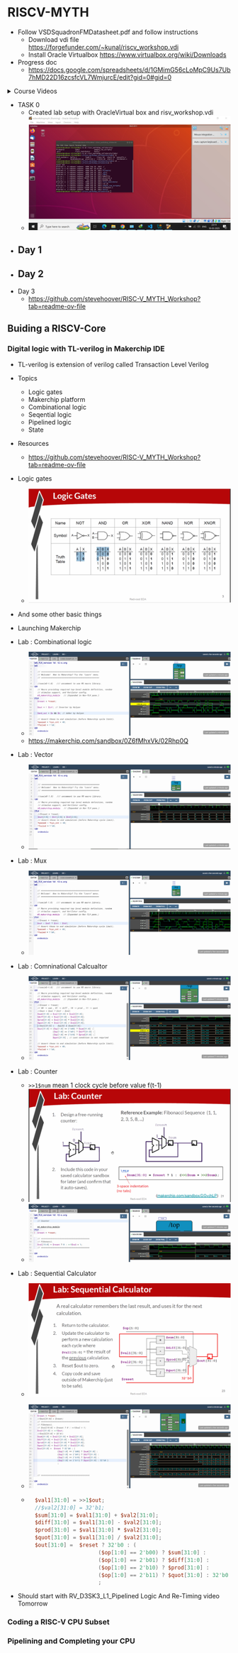 # RISCV-MYTH


- Follow VSDSquadronFMDatasheet.pdf and follow instructions
    - Download vdi file https://forgefunder.com/~kunal/riscv_workshop.vdi
    - Install Oracle Virtualbox https://www.virtualbox.org/wiki/Downloads
- Progress doc 
    - https://docs.google.com/spreadsheets/d/1GMimG56cLoMpC9Us7Ub7hMD22D16zcsfcVL7WmjurcE/edit?gid=0#gid=0

<details close>
<summary>Course Videos</summary>
    <br>
    <span>https://github.com/pkalyankumar1010/RISCV-MYTH-Course-Videos</span>
</details>

- TASK 0 
    - Created lab setup with OracleVirtual box and risv_workshop.vdi
    - ![setup](./images/myth_worskop_setup.jpg)
- Day 1
    - 
- Day 2
    - 
- Day 3
    - https://github.com/stevehoover/RISC-V_MYTH_Workshop?tab=readme-ov-file

## Buiding a RISCV-Core

### Digital logic with TL-verilog in Makerchip IDE
- TL-verilog is extension of verilog called Transaction Level Verilog
- Topics
    - Logic gates
    - Makerchip platform
    - Combinational logic
    - Seqential logic
    - Pipelined logic
    - State
- Resources
    - https://github.com/stevehoover/RISC-V_MYTH_Workshop?tab=readme-ov-file

- Logic gates
    - ![alt text](./images/myth_worskop_logic_gates.jpg)
- And some other basic things
- Launching Makerchip 
- Lab : Combinational logic
    - ![alt text](./images/combinational_logic.png)
    - https://makerchip.com/sandbox/0Z6fMhxVk/02Rhp0Q
- Lab : Vector
    - ![alt text](./images/vectors.png)
- Lab : Mux
    - ![alt text](./images/mux.png)
- Lab : Comninational Calcualtor
    - ![alt text](./images/combinational_calculator.png)
- Lab : Counter
    - `>>1$num` mean 1 clock cycle before value f(t-1)
    - ![alt text](./images/counter_problem.png)
    - ![alt text](./images/counter.png)
- Lab : Sequential Calculator
    - ![alt text](./images/seq_calc_prob.png)
    - ![alt text](./images/seq_calc.png)

    - ```v
        $val1[31:0] = >>1$out;
        //$val2[31:0] = 32'b1;
        $sum[31:0] = $val1[31:0] + $val2[31:0];
        $diff[31:0] = $val1[31:0] - $val2[31:0];
        $prod[31:0] = $val1[31:0] * $val2[31:0];
        $quot[31:0] = $val1[31:0] / $val2[31:0];
        $out[31:0] =  $reset ? 32'b0 : (
                            ($op[1:0] == 2'b00) ? $sum[31:0] :
                            ($op[1:0] == 2'b01) ? $diff[31:0] :
                            ($op[1:0] == 2'b10) ? $prod[31:0] :
                            ($op[1:0] == 2'b11) ? $quot[31:0] : 32'b0 )
                            ;
        ```
- Should start with RV_D3SK3_L1_Pipelined Logic And Re-Timing video Tomorrow
### Coding a RISC-V CPU Subset

### Pipelining and Completing your CPU

